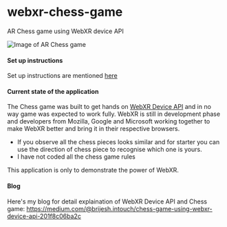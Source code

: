 # webxr-chess-game
AR Chess game using WebXR device API

![Image of AR Chess game](https://raw.githubusercontent.com/Brijesh1005/webxr-chess-game/feature/Chess-Game-misc/assets/chess/AR-Chess.jpg)


#### Set up instructions
Set up instructions are mentioned [here](https://codelabs.developers.google.com/codelabs/ar-with-webxr/#1)

#### Current state of the application
The Chess game was built to get hands on [WebXR Device API](https://www.w3.org/TR/webxr/) and in no way game was expected to work fully. WebXR is still in development phase and developers from Mozilla, Google and Microsoft working together to make WebXR better and bring it in their respective browsers.

* If you observe all the chess pieces looks similar and for starter you can use the direction of chess piece to recognise which one is yours.
* I have not coded all the chess game rules

This application is only to demonstrate the power of WebXR.

#### Blog
Here's my blog for detail explaination of WebXR Device API and Chess game:
https://medium.com/@brijesh.intouch/chess-game-using-webxr-device-api-201f8c06ba2c
